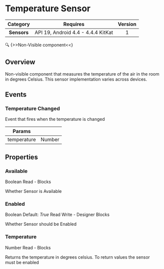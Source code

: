 # Temperature Sensor

| Category | Requires | Version |
|:--------:|:-------:|:--------:|
|**Sensors**|<span class="chip chip-any">API 19, Android 4.4 - 4.4.4 KitKat</span>|<span class="chip chip-number">1</span>|

:mag: {>>Non-Visible component<<}

## Overview

Non-visible component that measures the temperature of the air in the room in degrees Celsius. This sensor implementation varies across devices.

## Events

### Temperature Changed

Event that fires when the temperature is changed

<div class="block" ai2-block="event" not-rendered="true" value="%7B%22componentName%22:%20%22Temperature%20Sensor%22,%20%22name%22:%20%22Temperature%20Changed%22,%20%22param%22:%20%5B%22temperature%22%5D%7D"></div>

| Params | []() |
|--------|------|
|temperature|<span class="chip chip-number">Number</span>|

## Properties

### Available

<span style="user-select: none;"><span class="chip chip-boolean">Boolean</span>&#32;&#32;&#32;&#32;&#32;&#32;&#32;&#32;&#32;&#32;<span class="chip chip-rw">Read</span>&#32;-&#32;<span class="chip chip-bd">Blocks</span>&#32;</span>

Whether Sensor is Available

<div class="block" ai2-block="property" not-rendered="true" value="%7B%22componentName%22:%20%22Temperature%20Sensor%22,%20%22name%22:%20%22Available%22,%20%22getter%22:%20true%7D"></div>

### Enabled

<span style="user-select: none;"><span class="chip chip-boolean">Boolean</span>&#32;<span class="chip chip-boolean">Default: <i>True</i></span>&#32;&#32;&#32;&#32;&#32;&#32;&#32;&#32;&#32;&#32;<span class="chip chip-rw">Read</span>&#32;<span class="chip chip-rw">Write</span>&#32;-&#32;<span class="chip chip-bd">Designer</span>&#32;<span class="chip chip-bd">Blocks</span>&#32;</span>

Whether Sensor should be Enabled

<div class="block" ai2-block="property" not-rendered="true" value="%7B%22componentName%22:%20%22Temperature%20Sensor%22,%20%22name%22:%20%22Enabled%22,%20%22getter%22:%20true%7D"></div>
<div class="block" ai2-block="property" not-rendered="true" value="%7B%22componentName%22:%20%22Temperature%20Sensor%22,%20%22name%22:%20%22Enabled%22,%20%22getter%22:%20false%7D"></div>

### Temperature

<span style="user-select: none;"><span class="chip chip-number">Number</span>&#32;&#32;&#32;&#32;&#32;&#32;&#32;&#32;&#32;&#32;<span class="chip chip-rw">Read</span>&#32;-&#32;<span class="chip chip-bd">Blocks</span>&#32;</span>

Returns the temperature in degrees celsius. To return values the sensor must be enabled

<div class="block" ai2-block="property" not-rendered="true" value="%7B%22componentName%22:%20%22Temperature%20Sensor%22,%20%22name%22:%20%22Temperature%22,%20%22getter%22:%20true%7D"></div>
